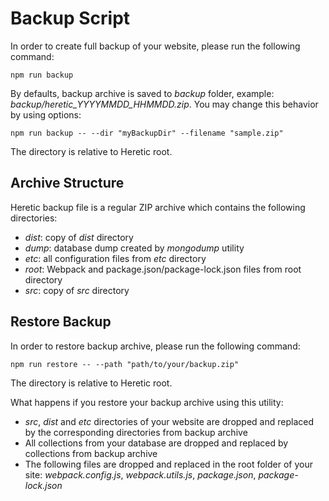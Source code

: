 # Backup Script

In order to create full backup of your website, please run the following command:

```
npm run backup
```

By defaults, backup archive is saved to *backup* folder, example: *backup/heretic_YYYYMMDD_HHMMDD.zip*. You may change this behavior by using options:

```
npm run backup -- --dir "myBackupDir" --filename "sample.zip"
```

The directory is relative to Heretic root.

## Archive Structure

Heretic backup file is a regular ZIP archive which contains the following directories:

* *dist*: copy of *dist* directory
* *dump*: database dump created by *mongodump* utility
* *etc*: all configuration files from *etc* directory
* *root*: Webpack and package.json/package-lock.json files from root directory
* *src*: copy of *src* directory

## Restore Backup

In order to restore backup archive, please run the following command:

```
npm run restore -- --path "path/to/your/backup.zip"
```

The directory is relative to Heretic root.

What happens if you restore your backup archive using this utility:

* *src*, *dist* and *etc* directories of your website are dropped and replaced by the corresponding directories from backup archive
* All collections from your database are dropped and replaced by collections from backup archive
* The following files are dropped and replaced in the root folder of your site: *webpack.config.js*, *webpack.utils.js*, *package.json*, *package-lock.json*
